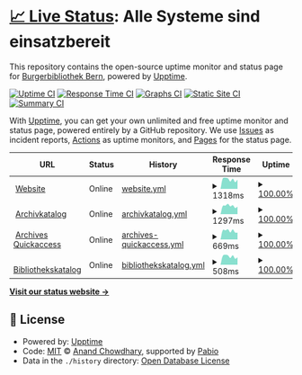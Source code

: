 # [📈 Live Status](https://burgerbibliothek.github.io/upptime): <!--live status--> **Alle Systeme sind einsatzbereit**

This repository contains the open-source uptime monitor and status page for [Burgerbibliothek Bern](https://www.burgerbib.ch), powered by [Upptime](https://github.com/upptime/upptime).

[![Uptime CI](https://github.com/burgerbibliothek/upptime/workflows/Uptime%20CI/badge.svg)](https://github.com/burgerbibliothek/upptime/actions?query=workflow%3A%22Uptime+CI%22)
[![Response Time CI](https://github.com/burgerbibliothek/upptime/workflows/Response%20Time%20CI/badge.svg)](https://github.com/burgerbibliothek/upptime/actions?query=workflow%3A%22Response+Time+CI%22)
[![Graphs CI](https://github.com/burgerbibliothek/upptime/workflows/Graphs%20CI/badge.svg)](https://github.com/burgerbibliothek/upptime/actions?query=workflow%3A%22Graphs+CI%22)
[![Static Site CI](https://github.com/burgerbibliothek/upptime/workflows/Static%20Site%20CI/badge.svg)](https://github.com/burgerbibliothek/upptime/actions?query=workflow%3A%22Static+Site+CI%22)
[![Summary CI](https://github.com/burgerbibliothek/upptime/workflows/Summary%20CI/badge.svg)](https://github.com/burgerbibliothek/upptime/actions?query=workflow%3A%22Summary+CI%22)

With [Upptime](https://upptime.js.org), you can get your own unlimited and free uptime monitor and status page, powered entirely by a GitHub repository. We use [Issues](https://github.com/burgerbibliothek/upptime/issues) as incident reports, [Actions](https://github.com/burgerbibliothek/upptime/actions) as uptime monitors, and [Pages](https://burgerbibliothek.github.io/upptime) for the status page.

<!--start: status pages-->
<!-- This summary is generated by Upptime (https://github.com/upptime/upptime) -->
<!-- Do not edit this manually, your changes will be overwritten -->
<!-- prettier-ignore -->
| URL | Status | History | Response Time | Uptime |
| --- | ------ | ------- | ------------- | ------ |
| <img alt="" src="https://icons.duckduckgo.com/ip3/www.burgerbib.ch.ico" height="13"> [Website](https://www.burgerbib.ch) | Online | [website.yml](https://github.com/burgerbibliothek/upptime/commits/HEAD/history/website.yml) | <details><summary><img alt="Response time graph" src="./graphs/website/response-time-week.png" height="20"> 1318ms</summary><br><a href="https://status.burgerbib.ch/history/website"><img alt="Response time 1039" src="https://img.shields.io/endpoint?url=https%3A%2F%2Fraw.githubusercontent.com%2Fburgerbibliothek%2Fupptime%2FHEAD%2Fapi%2Fwebsite%2Fresponse-time.json"></a><br><a href="https://status.burgerbib.ch/history/website"><img alt="24-hour response time 1282" src="https://img.shields.io/endpoint?url=https%3A%2F%2Fraw.githubusercontent.com%2Fburgerbibliothek%2Fupptime%2FHEAD%2Fapi%2Fwebsite%2Fresponse-time-day.json"></a><br><a href="https://status.burgerbib.ch/history/website"><img alt="7-day response time 1318" src="https://img.shields.io/endpoint?url=https%3A%2F%2Fraw.githubusercontent.com%2Fburgerbibliothek%2Fupptime%2FHEAD%2Fapi%2Fwebsite%2Fresponse-time-week.json"></a><br><a href="https://status.burgerbib.ch/history/website"><img alt="30-day response time 1206" src="https://img.shields.io/endpoint?url=https%3A%2F%2Fraw.githubusercontent.com%2Fburgerbibliothek%2Fupptime%2FHEAD%2Fapi%2Fwebsite%2Fresponse-time-month.json"></a><br><a href="https://status.burgerbib.ch/history/website"><img alt="1-year response time 1069" src="https://img.shields.io/endpoint?url=https%3A%2F%2Fraw.githubusercontent.com%2Fburgerbibliothek%2Fupptime%2FHEAD%2Fapi%2Fwebsite%2Fresponse-time-year.json"></a></details> | <details><summary><a href="https://status.burgerbib.ch/history/website">100.00%</a></summary><a href="https://status.burgerbib.ch/history/website"><img alt="All-time uptime 99.98%" src="https://img.shields.io/endpoint?url=https%3A%2F%2Fraw.githubusercontent.com%2Fburgerbibliothek%2Fupptime%2FHEAD%2Fapi%2Fwebsite%2Fuptime.json"></a><br><a href="https://status.burgerbib.ch/history/website"><img alt="24-hour uptime 100.00%" src="https://img.shields.io/endpoint?url=https%3A%2F%2Fraw.githubusercontent.com%2Fburgerbibliothek%2Fupptime%2FHEAD%2Fapi%2Fwebsite%2Fuptime-day.json"></a><br><a href="https://status.burgerbib.ch/history/website"><img alt="7-day uptime 100.00%" src="https://img.shields.io/endpoint?url=https%3A%2F%2Fraw.githubusercontent.com%2Fburgerbibliothek%2Fupptime%2FHEAD%2Fapi%2Fwebsite%2Fuptime-week.json"></a><br><a href="https://status.burgerbib.ch/history/website"><img alt="30-day uptime 100.00%" src="https://img.shields.io/endpoint?url=https%3A%2F%2Fraw.githubusercontent.com%2Fburgerbibliothek%2Fupptime%2FHEAD%2Fapi%2Fwebsite%2Fuptime-month.json"></a><br><a href="https://status.burgerbib.ch/history/website"><img alt="1-year uptime 99.98%" src="https://img.shields.io/endpoint?url=https%3A%2F%2Fraw.githubusercontent.com%2Fburgerbibliothek%2Fupptime%2FHEAD%2Fapi%2Fwebsite%2Fuptime-year.json"></a></details>
| <img alt="" src="https://icons.duckduckgo.com/ip3/katalog.burgerbib.ch.ico" height="13"> [Archivkatalog](https://katalog.burgerbib.ch/detail.aspx?ID=129129) | Online | [archivkatalog.yml](https://github.com/burgerbibliothek/upptime/commits/HEAD/history/archivkatalog.yml) | <details><summary><img alt="Response time graph" src="./graphs/archivkatalog/response-time-week.png" height="20"> 1297ms</summary><br><a href="https://status.burgerbib.ch/history/archivkatalog"><img alt="Response time 1136" src="https://img.shields.io/endpoint?url=https%3A%2F%2Fraw.githubusercontent.com%2Fburgerbibliothek%2Fupptime%2FHEAD%2Fapi%2Farchivkatalog%2Fresponse-time.json"></a><br><a href="https://status.burgerbib.ch/history/archivkatalog"><img alt="24-hour response time 1166" src="https://img.shields.io/endpoint?url=https%3A%2F%2Fraw.githubusercontent.com%2Fburgerbibliothek%2Fupptime%2FHEAD%2Fapi%2Farchivkatalog%2Fresponse-time-day.json"></a><br><a href="https://status.burgerbib.ch/history/archivkatalog"><img alt="7-day response time 1297" src="https://img.shields.io/endpoint?url=https%3A%2F%2Fraw.githubusercontent.com%2Fburgerbibliothek%2Fupptime%2FHEAD%2Fapi%2Farchivkatalog%2Fresponse-time-week.json"></a><br><a href="https://status.burgerbib.ch/history/archivkatalog"><img alt="30-day response time 1158" src="https://img.shields.io/endpoint?url=https%3A%2F%2Fraw.githubusercontent.com%2Fburgerbibliothek%2Fupptime%2FHEAD%2Fapi%2Farchivkatalog%2Fresponse-time-month.json"></a><br><a href="https://status.burgerbib.ch/history/archivkatalog"><img alt="1-year response time 1136" src="https://img.shields.io/endpoint?url=https%3A%2F%2Fraw.githubusercontent.com%2Fburgerbibliothek%2Fupptime%2FHEAD%2Fapi%2Farchivkatalog%2Fresponse-time-year.json"></a></details> | <details><summary><a href="https://status.burgerbib.ch/history/archivkatalog">100.00%</a></summary><a href="https://status.burgerbib.ch/history/archivkatalog"><img alt="All-time uptime 100.00%" src="https://img.shields.io/endpoint?url=https%3A%2F%2Fraw.githubusercontent.com%2Fburgerbibliothek%2Fupptime%2FHEAD%2Fapi%2Farchivkatalog%2Fuptime.json"></a><br><a href="https://status.burgerbib.ch/history/archivkatalog"><img alt="24-hour uptime 100.00%" src="https://img.shields.io/endpoint?url=https%3A%2F%2Fraw.githubusercontent.com%2Fburgerbibliothek%2Fupptime%2FHEAD%2Fapi%2Farchivkatalog%2Fuptime-day.json"></a><br><a href="https://status.burgerbib.ch/history/archivkatalog"><img alt="7-day uptime 100.00%" src="https://img.shields.io/endpoint?url=https%3A%2F%2Fraw.githubusercontent.com%2Fburgerbibliothek%2Fupptime%2FHEAD%2Fapi%2Farchivkatalog%2Fuptime-week.json"></a><br><a href="https://status.burgerbib.ch/history/archivkatalog"><img alt="30-day uptime 100.00%" src="https://img.shields.io/endpoint?url=https%3A%2F%2Fraw.githubusercontent.com%2Fburgerbibliothek%2Fupptime%2FHEAD%2Fapi%2Farchivkatalog%2Fuptime-month.json"></a><br><a href="https://status.burgerbib.ch/history/archivkatalog"><img alt="1-year uptime 100.00%" src="https://img.shields.io/endpoint?url=https%3A%2F%2Fraw.githubusercontent.com%2Fburgerbibliothek%2Fupptime%2FHEAD%2Fapi%2Farchivkatalog%2Fuptime-year.json"></a></details>
| <img alt="" src="https://icons.duckduckgo.com/ip3/www.archives-quickaccess.ch.ico" height="13"> [Archives Quickaccess](https://www.archives-quickaccess.ch/bbb) | Online | [archives-quickaccess.yml](https://github.com/burgerbibliothek/upptime/commits/HEAD/history/archives-quickaccess.yml) | <details><summary><img alt="Response time graph" src="./graphs/archives-quickaccess/response-time-week.png" height="20"> 669ms</summary><br><a href="https://status.burgerbib.ch/history/archives-quickaccess"><img alt="Response time 968" src="https://img.shields.io/endpoint?url=https%3A%2F%2Fraw.githubusercontent.com%2Fburgerbibliothek%2Fupptime%2FHEAD%2Fapi%2Farchives-quickaccess%2Fresponse-time.json"></a><br><a href="https://status.burgerbib.ch/history/archives-quickaccess"><img alt="24-hour response time 533" src="https://img.shields.io/endpoint?url=https%3A%2F%2Fraw.githubusercontent.com%2Fburgerbibliothek%2Fupptime%2FHEAD%2Fapi%2Farchives-quickaccess%2Fresponse-time-day.json"></a><br><a href="https://status.burgerbib.ch/history/archives-quickaccess"><img alt="7-day response time 669" src="https://img.shields.io/endpoint?url=https%3A%2F%2Fraw.githubusercontent.com%2Fburgerbibliothek%2Fupptime%2FHEAD%2Fapi%2Farchives-quickaccess%2Fresponse-time-week.json"></a><br><a href="https://status.burgerbib.ch/history/archives-quickaccess"><img alt="30-day response time 720" src="https://img.shields.io/endpoint?url=https%3A%2F%2Fraw.githubusercontent.com%2Fburgerbibliothek%2Fupptime%2FHEAD%2Fapi%2Farchives-quickaccess%2Fresponse-time-month.json"></a><br><a href="https://status.burgerbib.ch/history/archives-quickaccess"><img alt="1-year response time 942" src="https://img.shields.io/endpoint?url=https%3A%2F%2Fraw.githubusercontent.com%2Fburgerbibliothek%2Fupptime%2FHEAD%2Fapi%2Farchives-quickaccess%2Fresponse-time-year.json"></a></details> | <details><summary><a href="https://status.burgerbib.ch/history/archives-quickaccess">100.00%</a></summary><a href="https://status.burgerbib.ch/history/archives-quickaccess"><img alt="All-time uptime 99.81%" src="https://img.shields.io/endpoint?url=https%3A%2F%2Fraw.githubusercontent.com%2Fburgerbibliothek%2Fupptime%2FHEAD%2Fapi%2Farchives-quickaccess%2Fuptime.json"></a><br><a href="https://status.burgerbib.ch/history/archives-quickaccess"><img alt="24-hour uptime 100.00%" src="https://img.shields.io/endpoint?url=https%3A%2F%2Fraw.githubusercontent.com%2Fburgerbibliothek%2Fupptime%2FHEAD%2Fapi%2Farchives-quickaccess%2Fuptime-day.json"></a><br><a href="https://status.burgerbib.ch/history/archives-quickaccess"><img alt="7-day uptime 100.00%" src="https://img.shields.io/endpoint?url=https%3A%2F%2Fraw.githubusercontent.com%2Fburgerbibliothek%2Fupptime%2FHEAD%2Fapi%2Farchives-quickaccess%2Fuptime-week.json"></a><br><a href="https://status.burgerbib.ch/history/archives-quickaccess"><img alt="30-day uptime 99.88%" src="https://img.shields.io/endpoint?url=https%3A%2F%2Fraw.githubusercontent.com%2Fburgerbibliothek%2Fupptime%2FHEAD%2Fapi%2Farchives-quickaccess%2Fuptime-month.json"></a><br><a href="https://status.burgerbib.ch/history/archives-quickaccess"><img alt="1-year uptime 99.78%" src="https://img.shields.io/endpoint?url=https%3A%2F%2Fraw.githubusercontent.com%2Fburgerbibliothek%2Fupptime%2FHEAD%2Fapi%2Farchives-quickaccess%2Fuptime-year.json"></a></details>
| <img alt="" src="https://icons.duckduckgo.com/ip3/slsp-bsb.primo.exlibrisgroup.com.ico" height="13"> [Bibliothekskatalog](https://slsp-bsb.primo.exlibrisgroup.com/discovery/search?vid=41SLSP_RBE:VU1) | Online | [bibliothekskatalog.yml](https://github.com/burgerbibliothek/upptime/commits/HEAD/history/bibliothekskatalog.yml) | <details><summary><img alt="Response time graph" src="./graphs/bibliothekskatalog/response-time-week.png" height="20"> 508ms</summary><br><a href="https://status.burgerbib.ch/history/bibliothekskatalog"><img alt="Response time 590" src="https://img.shields.io/endpoint?url=https%3A%2F%2Fraw.githubusercontent.com%2Fburgerbibliothek%2Fupptime%2FHEAD%2Fapi%2Fbibliothekskatalog%2Fresponse-time.json"></a><br><a href="https://status.burgerbib.ch/history/bibliothekskatalog"><img alt="24-hour response time 446" src="https://img.shields.io/endpoint?url=https%3A%2F%2Fraw.githubusercontent.com%2Fburgerbibliothek%2Fupptime%2FHEAD%2Fapi%2Fbibliothekskatalog%2Fresponse-time-day.json"></a><br><a href="https://status.burgerbib.ch/history/bibliothekskatalog"><img alt="7-day response time 508" src="https://img.shields.io/endpoint?url=https%3A%2F%2Fraw.githubusercontent.com%2Fburgerbibliothek%2Fupptime%2FHEAD%2Fapi%2Fbibliothekskatalog%2Fresponse-time-week.json"></a><br><a href="https://status.burgerbib.ch/history/bibliothekskatalog"><img alt="30-day response time 496" src="https://img.shields.io/endpoint?url=https%3A%2F%2Fraw.githubusercontent.com%2Fburgerbibliothek%2Fupptime%2FHEAD%2Fapi%2Fbibliothekskatalog%2Fresponse-time-month.json"></a><br><a href="https://status.burgerbib.ch/history/bibliothekskatalog"><img alt="1-year response time 586" src="https://img.shields.io/endpoint?url=https%3A%2F%2Fraw.githubusercontent.com%2Fburgerbibliothek%2Fupptime%2FHEAD%2Fapi%2Fbibliothekskatalog%2Fresponse-time-year.json"></a></details> | <details><summary><a href="https://status.burgerbib.ch/history/bibliothekskatalog">100.00%</a></summary><a href="https://status.burgerbib.ch/history/bibliothekskatalog"><img alt="All-time uptime 99.93%" src="https://img.shields.io/endpoint?url=https%3A%2F%2Fraw.githubusercontent.com%2Fburgerbibliothek%2Fupptime%2FHEAD%2Fapi%2Fbibliothekskatalog%2Fuptime.json"></a><br><a href="https://status.burgerbib.ch/history/bibliothekskatalog"><img alt="24-hour uptime 100.00%" src="https://img.shields.io/endpoint?url=https%3A%2F%2Fraw.githubusercontent.com%2Fburgerbibliothek%2Fupptime%2FHEAD%2Fapi%2Fbibliothekskatalog%2Fuptime-day.json"></a><br><a href="https://status.burgerbib.ch/history/bibliothekskatalog"><img alt="7-day uptime 100.00%" src="https://img.shields.io/endpoint?url=https%3A%2F%2Fraw.githubusercontent.com%2Fburgerbibliothek%2Fupptime%2FHEAD%2Fapi%2Fbibliothekskatalog%2Fuptime-week.json"></a><br><a href="https://status.burgerbib.ch/history/bibliothekskatalog"><img alt="30-day uptime 100.00%" src="https://img.shields.io/endpoint?url=https%3A%2F%2Fraw.githubusercontent.com%2Fburgerbibliothek%2Fupptime%2FHEAD%2Fapi%2Fbibliothekskatalog%2Fuptime-month.json"></a><br><a href="https://status.burgerbib.ch/history/bibliothekskatalog"><img alt="1-year uptime 99.92%" src="https://img.shields.io/endpoint?url=https%3A%2F%2Fraw.githubusercontent.com%2Fburgerbibliothek%2Fupptime%2FHEAD%2Fapi%2Fbibliothekskatalog%2Fuptime-year.json"></a></details>

<!--end: status pages-->

[**Visit our status website →**](https://burgerbibliothek.github.io/upptime)

## 📄 License

- Powered by: [Upptime](https://github.com/upptime/upptime)
- Code: [MIT](./LICENSE) © [Anand Chowdhary](https://anandchowdhary.com), supported by [Pabio](https://pabio.com)
- Data in the `./history` directory: [Open Database License](https://opendatacommons.org/licenses/odbl/1-0/)
